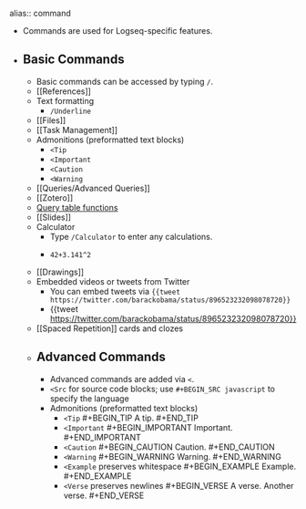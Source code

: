 alias:: command

- Commands are used for Logseq-specific features.
- ## Basic Commands
	- Basic commands can be accessed by typing `/`.
	- [[References]]
	- Text formatting
		- `/Underline`
	- [[Files]]
	- [[Task Management]]
	- Admonitions (preformatted text blocks)
		- `<Tip`
		- `<Important`
		- `<Caution`
		- `<Warning`
	- [[Queries/Advanced Queries]]
	- [[Zotero]]
	- [Query table functions](((610fdfba-d6cf-4bb1-a88d-b3fe28e0a72d)))
	- [[Slides]]
	- Calculator
		- Type `/Calculator` to enter any calculations.
		-
		  ```calc
		  42+3.141^2
		  ```
	- [[Drawings]]
	- Embedded videos or tweets from Twitter
		- You can embed tweets via `{{tweet https://twitter.com/barackobama/status/896523232098078720}}`
		- {{tweet https://twitter.com/barackobama/status/896523232098078720}}
	- [[Spaced Repetition]] cards and clozes
	- ## Advanced Commands
		- Advanced commands are added via `<`.
		- `<Src` for source code blocks; use `#+BEGIN_SRC javascript` to specify the language
		- Admonitions (preformatted text blocks)
			- `<Tip`
			  #+BEGIN_TIP
			  A tip.
			  #+END_TIP
			- `<Important`
			  #+BEGIN_IMPORTANT
			  Important.
			  #+END_IMPORTANT
			- `<Caution`
			  #+BEGIN_CAUTION
			  Caution.
			  #+END_CAUTION
			- `<Warning`
			  #+BEGIN_WARNING
			  Warning.
			  #+END_WARNING
			- `<Example` preserves whitespace
			  #+BEGIN_EXAMPLE
			  Example.
			  #+END_EXAMPLE
			- `<Verse` preserves newlines
			  #+BEGIN_VERSE
			  A verse.
			  Another verse.
			  #+END_VERSE